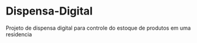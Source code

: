 # Dispensa-Digital
Projeto de dispensa digital para controle do estoque de produtos em uma residencia
